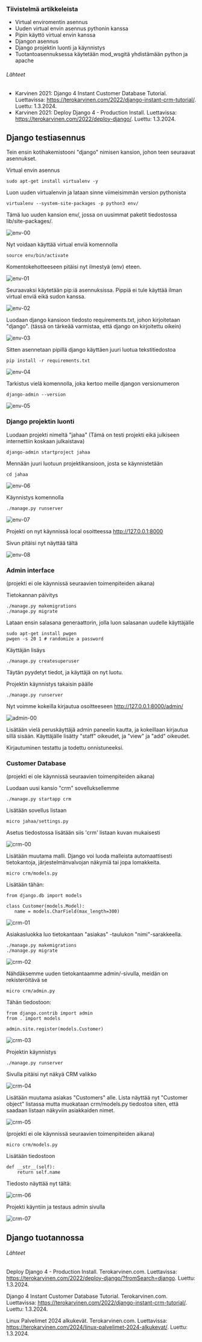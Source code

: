 ### Tiivistelmä artikkeleista

- Virtual enviromentin asennus
- Uuden virtual envin asennus pythonin kanssa
- Pipin käyttö virtual envin kanssa
- Djangon asennus
- Django projektin luonti ja käynnistys
- Tuotantoasennuksessa käytetään mod_wsgitä yhdistämään python ja apache

###### Lähteet

- Karvinen 2021: Django 4 Instant Customer Database Tutorial. Luettavissa: https://terokarvinen.com/2022/django-instant-crm-tutorial/. Luettu: 1.3.2024.
- Karvinen 2021: Deploy Django 4 - Production Install. Luettavissa: https://terokarvinen.com/2022/deploy-django/. Luettu: 1.3.2024.

## Django testiasennus

Tein ensin kotihakemistooni "django" nimisen kansion, johon teen seuraavat asennukset.

Virtual envin asennus

    sudo apt-get install virtualenv -y

Luon uuden virtualenvin ja lataan sinne viimeisimmän version pythonista

    virtualenv --system-site-packages -p python3 env/

Tämä luo uuden kansion env/, jossa on uusimmat paketit tiedostossa lib/site-packages/.

![env-00](./images/env-00.png)

Nyt voidaan käyttää virtual enviä komennolla

    source env/bin/activate

Komentokehotteeseen pitäisi nyt ilmestyä (env) eteen.

![env-01](./images/env-01.png)

Seuraavaksi käytetään pip:iä asennuksissa. Pippiä ei tule käyttää ilman virtual enviä eikä sudon kanssa.

![env-02](./images/env-02.png)

Luodaan django kansioon tiedosto requirements.txt, johon kirjoitetaan "django". (tässä on tärkeää varmistaa, että django on kirjoitettu oikein)

![env-03](./images/env-03.png)

Sitten asennetaan pipillä django käyttäen juuri luotua tekstitiedostoa

    pip install -r requirements.txt

![env-04](./images/env-04.png)

Tarkistus vielä komennolla, joka kertoo meille djangon versionumeron

    django-admin --version

![env-05](./images/env-05.png)

### Django projektin luonti

Luodaan projekti nimeltä "jahaa" (Tämä on testi projekti eikä julkiseen internettiin koskaan julkaistava)

    django-admin startproject jahaa

Mennään juuri luotuun projektikansioon, josta se käynnistetään

    cd jahaa

![env-06](./images/env-06.png)

Käynnistys komennolla

    ./manage.py runserver

![env-07](./images/env-07.png)

Projekti on nyt käynnissä local osoitteessa http://127.0.0.1:8000

Sivun pitäisi nyt näyttää tältä

![env-08](./images/env-08.png)

### Admin interface

(projekti ei ole käynnissä seuraavien toimenpiteiden aikana)

Tietokannan päivitys

    ./manage.py makemigrations
    ./manage.py migrate

Lataan ensin salasana generaattorin, jolla luon salasanan uudelle käyttäjälle

    sudo apt-get install pwgen
    pwgen -s 20 1 # randomize a password

Käyttäjän lisäys

    ./manage.py createsuperuser

Täytän pyydetyt tiedot, ja käyttäjä on nyt luotu.

Projektin käynnistys takaisin päälle

    ./manage.py runserver

Nyt voimme kokeilla kirjautua osoitteeseen http://127.0.0.1:8000/admin/

![admin-00](./images/admin-00.png)

Lisätään vielä peruskäyttäjä admin paneelin kautta, ja kokeillaan kirjautua sillä sisään. Käyttäjälle lisätty "staff" oikeudet, ja "view" ja "add" oikeudet. 

Kirjautuminen testattu ja todettu onnistuneeksi.

### Customer Database

(projekti ei ole käynnissä seuraavien toimenpiteiden aikana)

Luodaan uusi kansio "crm" sovelluksellemme

    ./manage.py startapp crm

Lisätään sovellus listaan

    micro jahaa/settings.py

Asetus tiedostossa lisätään siis 'crm' listaan kuvan mukaisesti

![crm-00](./images/crm-00.png)

Lisätään muutama malli. Django voi luoda malleista automaattisesti tietokantoja, järjestelmänvalvojan näkymiä tai jopa lomakkeita.

    micro crm/models.py

Lisätään tähän:

    from django.db import models

    class Customer(models.Model):
       name = models.CharField(max_length=300)

![crm-01](./images/crm-01.png)

Asiakasluokka luo tietokantaan "asiakas" -taulukon "nimi"-sarakkeella.

    ./manage.py makemigrations
    ./manage.py migrate

![crm-02](./images/crm-02.png)

Nähdäksemme uuden tietokantaamme admin/-sivulla, meidän on rekisteröitävä se

    micro crm/admin.py

Tähän tiedostoon:

    from django.contrib import admin
    from . import models
    
    admin.site.register(models.Customer)

![crm-03](./images/crm-03.png)

Projektin käynnistys

    ./manage.py runserver

Sivulla pitäisi nyt näkyä CRM valikko

![crm-04](./images/crm-04.png)

Lisätään muutama asiakas "Customers" alle. Lista näyttää nyt "Customer object" listassa mutta muokataan crm/models.py tiedostoa siten, että saadaan listaan näkyviin asiakkaiden nimet.

![crm-05](./images/crm-05.png)

(projekti ei ole käynnissä seuraavien toimenpiteiden aikana)

    micro crm/models.py

Lisätään tiedostoon

    def __str__(self):
        return self.name

Tiedosto näyttää nyt tältä:

![crm-06](./images/crm-06.png)

Projekti käyntiin ja testaus admin sivulla

![crm-07](./images/crm-07.png)

## Django tuotannossa














###### Lähteet

Deploy Django 4 - Production Install. Terokarvinen.com. Luettavissa: https://terokarvinen.com/2022/deploy-django/?fromSearch=django. Luettu: 1.3.2024.

Django 4 Instant Customer Database Tutorial. Terokarvinen.com. Luettavissa: https://terokarvinen.com/2022/django-instant-crm-tutorial/. Luettu: 1.3.2024.

Linux Palvelimet 2024 alkukevät. Terokarvinen.com. Luettavissa: https://terokarvinen.com/2024/linux-palvelimet-2024-alkukevat/. Luettu: 1.3.2024.
